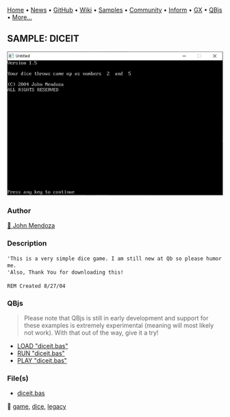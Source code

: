 [Home](https://qb64.com) • [News](../../news.md) • [GitHub](https://github.com/QB64Official/qb64) • [Wiki](https://github.com/QB64Official/qb64/wiki) • [Samples](../../samples.md) • [Community](../../community.md) • [Inform](../../inform.md) • [GX](../../gx.md) • [QBjs](../../qbjs.md) • [More...](../../more.md)

## SAMPLE: DICEIT

![screenshot.png](img/screenshot.png)

### Author

[🐝 John Mendoza](../john-mendoza.md) 

### Description

```text
'This is a very simple dice game. I am still new at Qb so please humor me.
'Also, Thank You for downloading this!

REM Created 8/27/04
```

### QBjs

> Please note that QBjs is still in early development and support for these examples is extremely experimental (meaning will most likely not work). With that out of the way, give it a try!

* [LOAD "diceit.bas"](https://v6p9d9t4.ssl.hwcdn.net/html/5963335/index.html?src=https://qb64.com/samples/diceit/src/diceit.bas)
* [RUN "diceit.bas"](https://v6p9d9t4.ssl.hwcdn.net/html/5963335/index.html?mode=auto&src=https://qb64.com/samples/diceit/src/diceit.bas)
* [PLAY "diceit.bas"](https://v6p9d9t4.ssl.hwcdn.net/html/5963335/index.html?mode=play&src=https://qb64.com/samples/diceit/src/diceit.bas)

### File(s)

* [diceit.bas](src/diceit.bas)

🔗 [game](../game.md), [dice](../dice.md), [legacy](../legacy.md)
